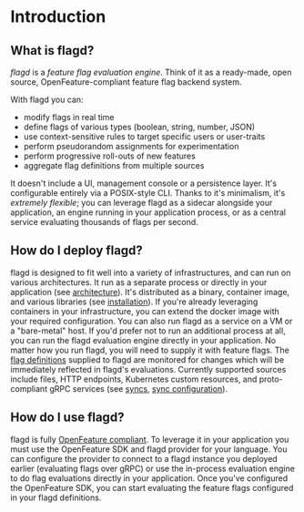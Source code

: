 # Introduction

## What is flagd?

_flagd_ is a _feature flag evaluation engine_.
Think of it as a ready-made, open source, OpenFeature-compliant feature flag backend system.

With flagd you can:

* modify flags in real time
* define flags of various types (boolean, string, number, JSON)
* use context-sensitive rules to target specific users or user-traits
* perform pseudorandom assignments for experimentation
* perform progressive roll-outs of new features
* aggregate flag definitions from multiple sources

It doesn't include a UI, management console or a persistence layer.
It's configurable entirely via a POSIX-style CLI.
Thanks to it's minimalism, it's _extremely flexible_; you can leverage flagd as a sidecar alongside your application, an engine running in your application process, or as a central service evaluating thousands of flags per second.

## How do I deploy flagd?

flagd is designed to fit well into a variety of infrastructures, and can run on various architectures.
It run as a separate process or directly in your application (see [architecture](./architecture.md)).
It's distributed as a binary, container image, and various libraries (see [installation](./installation.md)).
If you're already leveraging containers in your infrastructure, you can extend the docker image with your required configuration.
You can also run flagd as a service on a VM or a "bare-metal" host.
If you'd prefer not to run an additional process at all, you can run the flagd evaluation engine directly in your application.
No matter how you run flagd, you will need to supply it with feature flags.
The [flag definitions](./reference/flag-definitions.md) supplied to flagd are monitored for changes which will be immediately reflected in flagd's evaluations.
Currently supported sources include files, HTTP endpoints, Kubernetes custom resources, and proto-compliant gRPC services (see [syncs](./concepts/syncs.md), [sync configuration](./reference/sync-configuration.md)).

## How do I use flagd?

flagd is fully [OpenFeature compliant](./concepts/feature-flagging.md#openfeature-compliance).
To leverage it in your application you must use the OpenFeature SDK and flagd provider for your language.
You can configure the provider to connect to a flagd instance you deployed earlier (evaluating flags over gRPC) or use the in-process evaluation engine to do flag evaluations directly in your application.
Once you've configured the OpenFeature SDK, you can start evaluating the feature flags configured in your flagd definitions.
